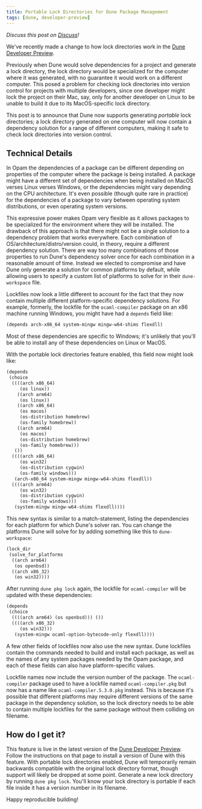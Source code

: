 ```yaml
---
title: Portable Lock Directories for Dune Package Management
tags: [dune, developer-preview]
---
```


_Discuss this post on [Discuss](https://discuss.ocaml.org/t/portable-lock-directories-for-dune-package-management/16669)!_

We've recently made a change to how lock directories work in the [Dune Developer
Preview](https://preview.dune.build/).

Previously when Dune would solve dependencies for a project and generate a lock
directory, the lock directory would be specialized for the computer where it was
generated, with no guarantee it would work on a different computer. This posed a
problem for checking lock directories into version control for projects with
multiple developers, since one developer might lock the project on their Mac,
say, only for another developer on Linux to be unable to build it due to its
MacOS-specific lock directory.

This post is to announce that Dune now supports generating _portable_ lock
directories; a lock directory generated on one computer will now contain a
dependency solution for a range of different computers, making it safe to check
lock directories into version control.

## Technical Details

In Opam the dependencies of a package can be different depending on properties
of the computer where the package is being installed. A package might have a
different set of dependencies when being installed on MacOS verses Linux verses
Windows, or the dependencies might vary depending on the CPU architecture. It's
even possible (though quite rare in practice) for the dependencies of a package
to vary between operating system distributions, or even operating system
versions.

This expressive power makes Opam very flexible as it allows packages to be
specialized for the environment where they will be installed. The drawback of
this approach is that there might not be a single solution to a dependency
problem that works everywhere. Each combination of
OS/architecture/distro/version could, in theory, require a different dependency
solution. There are way too many combinations of those properties to run Dune's
dependency solver once for each combination in a reasonable amount of time.
Instead we elected to compromise and have Dune only generate a solution for
common platforms by default, while allowing users to specify a custom list of
platforms to solve for in their `dune-workspace` file.

Lockfiles now look a little different to account for the fact that they now
contain multiple different platform-specific dependency solutions. For example,
formerly, the lockfile for the `ocaml-compiler` package on an x86 machine running
Windows, you might have had a `depends` field like:

```scheme
(depends arch-x86_64 system-mingw mingw-w64-shims flexdll)
```

Most of these dependencies are specific to Windows; it's unlikely that you'll be
able to install any of these dependencies on Linux or MacOS.

With the portable lock directories feature enabled, this field now might look like:

```scheme
(depends
 (choice
  ((((arch x86_64)
     (os linux))
    ((arch arm64)
     (os linux))
    ((arch x86_64)
     (os macos)
     (os-distribution homebrew)
     (os-family homebrew))
    ((arch arm64)
     (os macos)
     (os-distribution homebrew)
     (os-family homebrew)))
   ())
  ((((arch x86_64)
     (os win32)
     (os-distribution cygwin)
     (os-family windows)))
   (arch-x86_64 system-mingw mingw-w64-shims flexdll))
  ((((arch arm64)
     (os win32)
     (os-distribution cygwin)
     (os-family windows)))
   (system-mingw mingw-w64-shims flexdll))))
```

This new syntax is similar to a match-statement, listing the dependencies for
each platform for which Dune's solver ran. You can change the platforms Dune
will solve for by adding something like this to `dune-workspace`:

```scheme
(lock_dir
 (solve_for_platforms
  ((arch arm64)
   (os openbsd))
  ((arch x86_32)
   (os win32))))
```

After running `dune pkg lock` again, the lockfile for `ocaml-compiler` will be
updated with these dependencies:

```scheme
(depends
 (choice
  ((((arch arm64) (os openbsd))) ())
  ((((arch x86_32)
     (os win32)))
   (system-mingw ocaml-option-bytecode-only flexdll))))
```

A few other fields of lockfiles now also use the new syntax. Dune lockfiles
contain the commands needed to build and install each package, as well as the
names of any system packages needed by the Opam package, and each of these fields
can also have platform-specific values.

Lockfile names now include the version number of the package. The
`ocaml-compiler` package used to have a lockfile named `ocaml-compiler.pkg` but
now has a name like `ocaml-compiler.5.3.0.pkg` instead. This is because it's
possible that different platforms may require different versions of the same
package in the dependency solution, so the lock directory needs to be able to
contain multiple lockfiles for the same package without them colliding on
filename.

## How do I get it?

This feature is live in the latest version of the [Dune Developer
Preview](https://preview.dune.build/). Follow the instructions on that page to
install a version of Dune with this feature. With portable lock directories
enabled, Dune will temporarily remain backwards compatible with the original
lock directory format, though support will likely be dropped at some point.
Generate a new lock directory by running `dune pkg lock`. You'll know your lock
directory is portable if each file inside it has a version number in its
filename.

Happy reproducible building!
